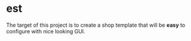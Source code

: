 # est
The target of this project is to create a shop template that will be **easy** to configure with nice looking GUI.
